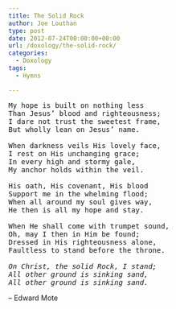 ```yaml
---
title: The Solid Rock
author: Joe Louthan
type: post
date: 2012-07-24T00:00:00+00:00
url: /doxology/the-solid-rock/
categories:
  - Doxology
tags:
  - Hymns

---
```

<pre>My hope is built on nothing less
Than Jesus’ blood and righteousness;
I dare not trust the sweetest frame,
But wholly lean on Jesus’ name.

When darkness veils His lovely face,
I rest on His unchanging grace;
In every high and stormy gale,
My anchor holds within the veil.

His oath, His covenant, His blood
Support me in the whelming flood;
When all around my soul gives way,
He then is all my hope and stay.

When He shall come with trumpet sound,
Oh, may I then in Him be found;
Dressed in His righteousness alone,
Faultless to stand before the throne.

<em>On Christ, the solid Rock, I stand;
All other ground is sinking sand,
All other ground is sinking sand.</em>
</pre>

&#8211; Edward Mote